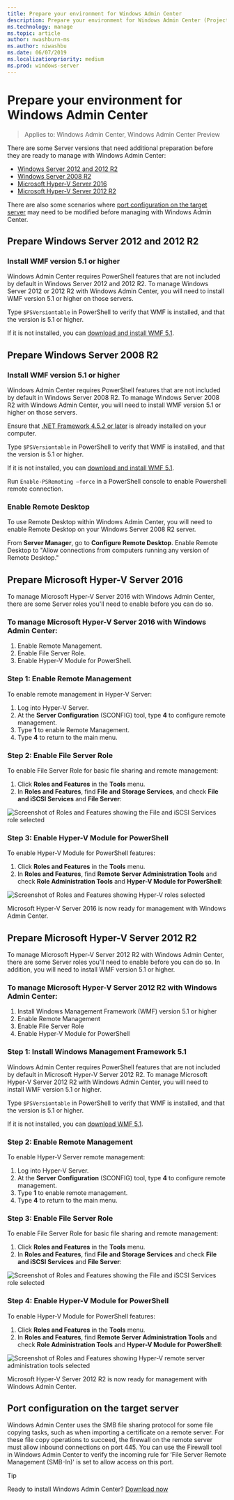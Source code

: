 ```yaml
---
title: Prepare your environment for Windows Admin Center
description: Prepare your environment for Windows Admin Center (Project Honolulu)
ms.technology: manage
ms.topic: article
author: nwashburn-ms
ms.author: niwashbu
ms.date: 06/07/2019
ms.localizationpriority: medium
ms.prod: windows-server
---
```

# Prepare your environment for Windows Admin Center

> Applies to: Windows Admin Center, Windows Admin Center Preview

There are some Server versions that need additional preparation before they are ready to manage with Windows Admin Center:

- [Windows Server 2012 and 2012 R2](#prepare-windows-server-2012-and-2012-r2)
- [Windows Server 2008 R2](#prepare-windows-server-2008-r2)
- [Microsoft Hyper-V Server 2016](#prepare-microsoft-hyper-v-server-2016)
- [Microsoft Hyper-V Server 2012 R2](#prepare-microsoft-hyper-v-server-2012-r2)

There are also some scenarios where [port configuration on the target server](#port-configuration-on-the-target-server) may need to be modified before managing with Windows Admin Center.

## Prepare Windows Server 2012 and 2012 R2

### Install WMF version 5.1 or higher

Windows Admin Center requires PowerShell features that are not included by default in Windows Server 2012 and 2012 R2. To manage Windows Server 2012 or 2012 R2 with Windows Admin Center, you will need to install WMF version 5.1 or higher on those servers.

Type `$PSVersiontable` in PowerShell to verify that WMF is installed,
and that the version is 5.1 or higher.

If it is not installed, you can [download and install WMF 5.1](https://docs.microsoft.com/powershell/wmf/setup/install-configure).

## Prepare Windows Server 2008 R2

### Install WMF version 5.1 or higher

Windows Admin Center requires PowerShell features that are not included by default in Windows Server 2008 R2. To manage Windows Server 2008 R2 with Windows Admin Center, you will need to install WMF version 5.1 or higher on those servers. 

Ensure that [.NET Framework 4.5.2 or later](https://docs.microsoft.com/dotnet/framework/install/on-windows-7) is already installed on your computer.

Type `$PSVersiontable` in PowerShell to verify that WMF is installed,
and that the version is 5.1 or higher.

If it is not installed, you can [download and install WMF 5.1](https://docs.microsoft.com/powershell/wmf/setup/install-configure).

Run `Enable-PSRemoting –force` in a PowerShell console to enable Powershell remote connection. 

### Enable Remote Desktop

To use Remote Desktop within Windows Admin Center, you will need to enable Remote Desktop on your Windows Server 2008 R2 server.

From **Server Manager**, go to **Configure Remote Desktop**. Enable Remote Desktop to "Allow connections from computers running any version of Remote Desktop."

## Prepare Microsoft Hyper-V Server 2016

To manage Microsoft Hyper-V Server 2016 with Windows Admin Center, there are some Server roles you'll need to enable before you can do so.

### To manage Microsoft Hyper-V Server 2016 with Windows Admin Center:

1. Enable Remote Management.
2. Enable File Server Role.
3. Enable Hyper-V Module for PowerShell.

### **Step 1:** Enable Remote Management

To enable remote management in Hyper-V Server:

1. Log into Hyper-V Server.
2. At the **Server Configuration** (SCONFIG) tool, type **4** to configure remote management.
3. Type **1** to enable Remote Management.
4. Type **4** to return to the main menu.

### **Step 2:** Enable File Server Role

To enable File Server Role for basic file sharing and remote management:

1. Click **Roles and Features** in the **Tools** menu.
2. In **Roles and Features**, find **File and Storage Services**, and check **File and iSCSI Services** and **File Server**:

![Screenshot of Roles and Features showing the File and iSCSI Services role selected](../media/prepare-environment/c6c30b812d96afcc1edcdb6f52f0e13c.png)

### **Step 3:** Enable Hyper-V Module for PowerShell

To enable Hyper-V Module for PowerShell features:

1. Click **Roles and Features** in the **Tools** menu.
2. In **Roles and Features**, find **Remote Server Administration Tools** and check **Role Administration Tools** and **Hyper-V Module for PowerShell**:

![Screenshot of Roles and Features showing Hyper-V roles selected](../media/prepare-environment/7ab0999602b7083733525bd0c1ba2747.png)

Microsoft Hyper-V Server 2016 is now ready for management with Windows Admin Center.

## Prepare Microsoft Hyper-V Server 2012 R2

To manage Microsoft Hyper-V Server 2012 R2 with Windows Admin Center, there are some Server roles you'll need to enable before you can do so.  In addition, you will need to install WMF version 5.1 or higher.

### To manage Microsoft Hyper-V Server 2012 R2 with Windows Admin Center:

1. Install Windows Management Framework (WMF) version 5.1 or higher
2. Enable Remote Management
3. Enable File Server Role
4. Enable Hyper-V Module for PowerShell

### Step 1: Install Windows Management Framework 5.1

Windows Admin Center requires PowerShell features that are not included by default in Microsoft Hyper-V Server 2012 R2. To manage Microsoft Hyper-V Server 2012 R2 with Windows Admin Center, you will need to install WMF version 5.1 or higher.

Type `$PSVersiontable` in PowerShell to verify that WMF is installed,
and that the version is 5.1 or higher. 

If it is not installed, you can [download WMF 5.1](https://docs.microsoft.com/powershell/wmf/setup/install-configure).

### Step 2: Enable Remote Management

To enable Hyper-V Server remote management:

1. Log into Hyper-V Server.
2. At the **Server Configuration** (SCONFIG) tool, type **4** to configure remote management.
3. Type **1** to enable remote management.
4. Type **4** to return to the main menu.

### Step 3: Enable File Server Role

To enable File Server Role for basic file sharing and remote management:

1. Click **Roles and Features** in the **Tools** menu.
2. In **Roles and Features**, find **File and Storage Services** and check **File and iSCSI Services** and **File Server**:

![Screenshot of Roles and Features showing the File and iSCSI Services role selected](../media/prepare-environment/c6c30b812d96afcc1edcdb6f52f0e13c.png)

### Step 4: Enable Hyper-V Module for PowerShell

To enable Hyper-V Module for PowerShell features:

1. Click **Roles and Features** in the **Tools** menu.
2. In **Roles and Features**, find **Remote Server Administration Tools** and check **Role Administration Tools** and **Hyper-V Module for PowerShell**:

![Screenshot of Roles and Features showing Hyper-V remote server administration tools selected](../media/prepare-environment/7ab0999602b7083733525bd0c1ba2747.png)

Microsoft Hyper-V Server 2012 R2 is now ready for management with Windows Admin Center.

## Port configuration on the target server

Windows Admin Center uses the SMB file sharing protocol for some file copying tasks, such as when importing a certificate on a remote server. For these file copy operations to succeed, the firewall on the remote server must allow inbound connections on port 445.  You can use the Firewall tool in Windows Admin Center to verify the incoming rule for ‘File Server Remote Management (SMB-In)' is set to allow access on this port.

> [!Tip]
> Ready to install Windows Admin Center? [Download now](https://docs.microsoft.com/windows-server/manage/windows-admin-center/understand/windows-admin-center#download-now)
